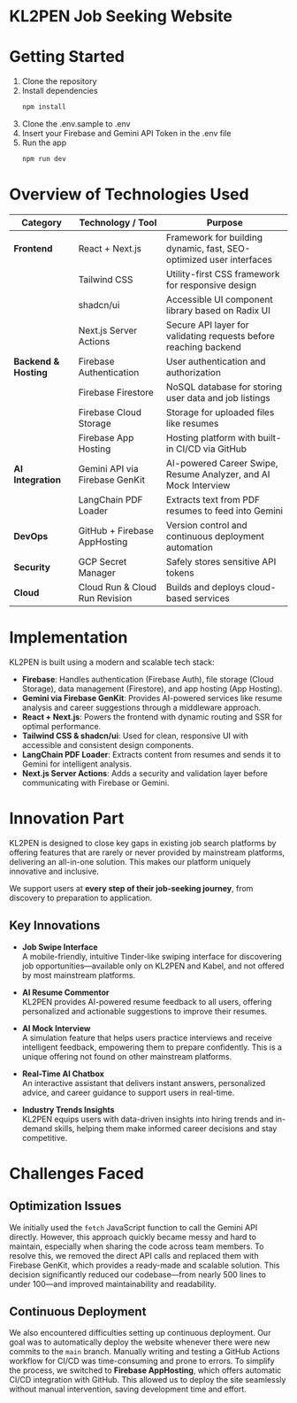 # KL2PEN Job Seeking Website

# Getting Started
1. Clone the repository
2. Install dependencies
   ```bash
   npm install
   ```
3. Clone the .env.sample to .env
4. Insert your Firebase and Gemini API Token in the .env file
5. Run the app
   ```bash
   npm run dev
   ```

# Overview of Technologies Used

| Category             | Technology / Tool             | Purpose                                                                 |
|----------------------|-------------------------------|-------------------------------------------------------------------------|
| **Frontend**         | React + Next.js               | Framework for building dynamic, fast, SEO-optimized user interfaces    |
|                      | Tailwind CSS                  | Utility-first CSS framework for responsive design                      |
|                      | shadcn/ui                     | Accessible UI component library based on Radix UI                      |
|                      | Next.js Server Actions        | Secure API layer for validating requests before reaching backend       |
| **Backend & Hosting**| Firebase Authentication       | User authentication and authorization                                  |
|                      | Firebase Firestore            | NoSQL database for storing user data and job listings                  |
|                      | Firebase Cloud Storage        | Storage for uploaded files like resumes                                |
|                      | Firebase App Hosting          | Hosting platform with built-in CI/CD via GitHub                        |
| **AI Integration**   | Gemini API via Firebase GenKit| AI-powered Career Swipe, Resume Analyzer, and AI Mock Interview  |
|                      | LangChain PDF Loader          | Extracts text from PDF resumes to feed into Gemini                     |
| **DevOps**           | GitHub + Firebase AppHosting  | Version control and continuous deployment automation                   |
| **Security**         | GCP Secret Manager            | Safely stores sensitive API tokens                                     |
| **Cloud**            | Cloud Run & Cloud Run Revision| Builds and deploys cloud-based services                                |


# Implementation
KL2PEN is built using a modern and scalable tech stack:

- **Firebase**: Handles authentication (Firebase Auth), file storage (Cloud Storage), data management (Firestore), and app hosting (App Hosting).
- **Gemini via Firebase GenKit**: Provides AI-powered services like resume analysis and career suggestions through a middleware approach.
- **React + Next.js**: Powers the frontend with dynamic routing and SSR for optimal performance.
- **Tailwind CSS & shadcn/ui**: Used for clean, responsive UI with accessible and consistent design components.
- **LangChain PDF Loader**: Extracts content from resumes and sends it to Gemini for intelligent analysis.
- **Next.js Server Actions**: Adds a security and validation layer before communicating with Firebase or Gemini.


# Innovation Part

KL2PEN is designed to close key gaps in existing job search platforms by offering features that are rarely or never provided by mainstream platforms, delivering an all-in-one solution. This makes our platform uniquely innovative and inclusive.

We support users at **every step of their job-seeking journey**, from discovery to preparation to application.

## Key Innovations

- **Job Swipe Interface**  
  A mobile-friendly, intuitive Tinder-like swiping interface for discovering job opportunities—available only on KL2PEN and Kabel, and not offered by most mainstream platforms.

- **AI Resume Commentor**  
  KL2PEN provides AI-powered resume feedback to all users, offering personalized and actionable suggestions to improve their resumes.

- **AI Mock Interview**  
  A simulation feature that helps users practice interviews and receive intelligent feedback, empowering them to prepare confidently. This is a unique offering not found on other mainstream platforms.

- **Real-Time AI Chatbox**  
  An interactive assistant that delivers instant answers, personalized advice, and career guidance to support users in real-time.

- **Industry Trends Insights**  
  KL2PEN equips users with data-driven insights into hiring trends and in-demand skills, helping them make informed career decisions and stay competitive.

# Challenges Faced

## Optimization Issues
We initially used the `fetch` JavaScript function to call the Gemini API directly. However, this approach quickly became messy and hard to maintain, especially when sharing the code across team members. To resolve this, we removed the direct API calls and replaced them with Firebase GenKit, which provides a ready-made and scalable solution. This decision significantly reduced our codebase—from nearly 500 lines to under 100—and improved maintainability and readability.

## Continuous Deployment
We also encountered difficulties setting up continuous deployment. Our goal was to automatically deploy the website whenever there were new commits to the `main` branch. Manually writing and testing a GitHub Actions workflow for CI/CD was time-consuming and prone to errors. To simplify the process, we switched to **Firebase AppHosting**, which offers automatic CI/CD integration with GitHub. This allowed us to deploy the site seamlessly without manual intervention, saving development time and effort.


